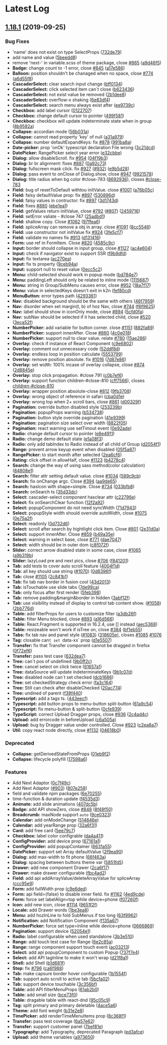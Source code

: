 # Latest Log 

## [1.18.1](https://github.com/alibaba-fusion/next/compare/1.15.3...1.18.1) (2019-09-25)


### Bug Fixes

* 'name' does not exist on type SelectProps ([732de79](https://github.com/alibaba-fusion/next/commit/732de79))
* add name and value ([5beedd8](https://github.com/alibaba-fusion/next/commit/5beedd8))
* remove 'next-' in variable.scss of theme package, close [#865](https://github.com/alibaba-fusion/next/issues/865) ([a9d46f5](https://github.com/alibaba-fusion/next/commit/a9d46f5))
* **Badge:** change count to -1 error, close [#845](https://github.com/alibaba-fusion/next/issues/845) ([a17e586](https://github.com/alibaba-fusion/next/commit/a17e586))
* **Balloon:** position shouldn't be chanaged when no space, close [#774](https://github.com/alibaba-fusion/next/issues/774) ([a6d55f8](https://github.com/alibaba-fusion/next/commit/a6d55f8))
* **CascaderSelect:** clear search input  change ([bff0134](https://github.com/alibaba-fusion/next/commit/bff0134))
* **CascaderSelect:** click selected item can`t close ([b623436](https://github.com/alibaba-fusion/next/commit/b623436))
* **CascaderSelect:** not exist value  be removed ([2b1dee8](https://github.com/alibaba-fusion/next/commit/2b1dee8))
* **CascaderSelect:** overflow-x shaking ([6e83df4](https://github.com/alibaba-fusion/next/commit/6e83df4))
* **CascaderSelect:** search menu always exist after ([ee9739c](https://github.com/alibaba-fusion/next/commit/ee9739c))
* **Checkbox:** add label cursor ([0122707](https://github.com/alibaba-fusion/next/commit/0122707))
* **Checkbox:** change default cursor to pointer ([499f581](https://github.com/alibaba-fusion/next/commit/499f581))
* **Checkbox:** checkbox will update indeterminate state when in group ([8b9582a](https://github.com/alibaba-fusion/next/commit/8b9582a))
* **Collapse:** accordian mode ([56b031a](https://github.com/alibaba-fusion/next/commit/56b031a))
* **Collapse:** cannot read property 'key' of null ([a31a979](https://github.com/alibaba-fusion/next/commit/a31a979))
* **Collapse:** number defaultExpandKeys: fix [#878](https://github.com/alibaba-fusion/next/issues/878) ([991ba8a](https://github.com/alibaba-fusion/next/commit/991ba8a))
* **Date-picker:** prop 'onOk' typescript declaration File wrong ([3c21dcd](https://github.com/alibaba-fusion/next/commit/3c21dcd))
* **DatePicker:** RangePicker select year error ([e32cbbe](https://github.com/alibaba-fusion/next/commit/e32cbbe))
* **Dialog:** allow disableScroll. fix [#954](https://github.com/alibaba-fusion/next/issues/954) ([04f19b3](https://github.com/alibaba-fusion/next/commit/04f19b3))
* **Dialog:** br br alignment: fixes [#887](https://github.com/alibaba-fusion/next/issues/887) ([0a92c73](https://github.com/alibaba-fusion/next/commit/0a92c73))
* **Dialog:** fullscreen mask click. fix [#927](https://github.com/alibaba-fusion/next/issues/927) ([#932](https://github.com/alibaba-fusion/next/issues/932)) ([e9b5d28](https://github.com/alibaba-fusion/next/commit/e9b5d28))
* **Dialog:** pass event to onClose of Dialog.show, close [#947](https://github.com/alibaba-fusion/next/issues/947) ([9921578](https://github.com/alibaba-fusion/next/commit/9921578))
* **Dialog:** title radius when bg color #close-783 ([8692936](https://github.com/alibaba-fusion/next/commit/8692936)), closes [#close-783](https://github.com/alibaba-fusion/next/issues/close-783)
* **Field:** bug of resetToDefault withtou initValue. close [#1001](https://github.com/alibaba-fusion/next/issues/1001) ([a76b05c](https://github.com/alibaba-fusion/next/commit/a76b05c))
* **Field:** falsy defaultValue prop: fix [#897](https://github.com/alibaba-fusion/next/issues/897) ([530896d](https://github.com/alibaba-fusion/next/commit/530896d))
* **Field:** falsy values in contructor: fix [#897](https://github.com/alibaba-fusion/next/issues/897) ([3d1743d](https://github.com/alibaba-fusion/next/commit/3d1743d))
* **Field:** fixes [#880](https://github.com/alibaba-fusion/next/issues/880) ([ebe1ea1](https://github.com/alibaba-fusion/next/commit/ebe1ea1))
* **Field:** getValues return initValue, close [#792](https://github.com/alibaba-fusion/next/issues/792)  ([#807](https://github.com/alibaba-fusion/next/issues/807)) ([2459716](https://github.com/alibaba-fusion/next/commit/2459716))
* **Field:** setError valiate - #close 747 ([25adbd1](https://github.com/alibaba-fusion/next/commit/25adbd1))
* **Field:** shallow copy. Close [#1062](https://github.com/alibaba-fusion/next/issues/1062) ([97ffea6](https://github.com/alibaba-fusion/next/commit/97ffea6))
* **Field:** spliceArray can remove a obj in array. close [#1091](https://github.com/alibaba-fusion/next/issues/1091) ([8cc5546](https://github.com/alibaba-fusion/next/commit/8cc5546))
* **Field:** use constructor not initValue fix [#924](https://github.com/alibaba-fusion/next/issues/924) ([3fe5cf7](https://github.com/alibaba-fusion/next/commit/3fe5cf7))
* **Field:** validate no names fix [#913](https://github.com/alibaba-fusion/next/issues/913) ([d131416](https://github.com/alibaba-fusion/next/commit/d131416))
* **Form:** use ref in FormItem. Close [#820](https://github.com/alibaba-fusion/next/issues/820) ([4585c9c](https://github.com/alibaba-fusion/next/commit/4585c9c))
* **Input:** border should collapse in input group, close [#1127](https://github.com/alibaba-fusion/next/issues/1127) ([ac4e604](https://github.com/alibaba-fusion/next/commit/ac4e604))
* **Input:** check if navigator exist to support SSR ([f9b9dfd](https://github.com/alibaba-fusion/next/commit/f9b9dfd))
* **Input:** fix textarea ([ac270ea](https://github.com/alibaba-fusion/next/commit/ac270ea))
* **Input:** fix ts property ([9ceb94a](https://github.com/alibaba-fusion/next/commit/9ceb94a))
* **Input:** support null to reset value ([0ecc5c2](https://github.com/alibaba-fusion/next/commit/0ecc5c2))
* **Menu:** child-selected should work in popup mode ([bd784e7](https://github.com/alibaba-fusion/next/commit/bd784e7))
* **Menu:** paddingLeft should only be related to inline mode ([1115687](https://github.com/alibaba-fusion/next/commit/1115687))
* **Menu:** string in Group/SubMenu causes error, close [#952](https://github.com/alibaba-fusion/next/issues/952) ([18a7f17](https://github.com/alibaba-fusion/next/commit/18a7f17))
* **Menu:** value in selectedKeys doesn't exit in k2n ([fef80cd](https://github.com/alibaba-fusion/next/commit/fef80cd))
* **MenuButton:** error types path ([4293361](https://github.com/alibaba-fusion/next/commit/4293361))
* **Nav:** disabled background should be the same with others ([46f7959](https://github.com/alibaba-fusion/next/commit/46f7959))
* **Nav:** disorder when set margin(t, b) of hoz Nav, close [#744](https://github.com/alibaba-fusion/next/issues/744) ([f6f9625](https://github.com/alibaba-fusion/next/commit/f6f9625))
* **Nav:** label should show in iconOnly mode, close [#894](https://github.com/alibaba-fusion/next/issues/894) ([5cfd0fa](https://github.com/alibaba-fusion/next/commit/5cfd0fa))
* **Nav:** subNav should be selected if it has selected child, close [#520](https://github.com/alibaba-fusion/next/issues/520) ([3eca52f](https://github.com/alibaba-fusion/next/commit/3eca52f))
* **NumberPicker:** add variable for button corner. close [#1151](https://github.com/alibaba-fusion/next/issues/1151) ([882fa89](https://github.com/alibaba-fusion/next/commit/882fa89))
* **NumberPicker:** support innerAfter. Close [#860](https://github.com/alibaba-fusion/next/issues/860) ([4c0e018](https://github.com/alibaba-fusion/next/commit/4c0e018))
* **NumberPicker:** support null to clear value. relate [#780](https://github.com/alibaba-fusion/next/issues/780) ([15ae286](https://github.com/alibaba-fusion/next/commit/15ae286))
* **Overlay:** check if instance of React Component ([c9e6802](https://github.com/alibaba-fusion/next/commit/c9e6802))
* **Overlay:** comment out unnecessary code ([52ddf8d](https://github.com/alibaba-fusion/next/commit/52ddf8d))
* **Overlay:** endless loop in  position calculate ([5553799](https://github.com/alibaba-fusion/next/commit/5553799))
* **Overlay:** remove position absolute. fix [#1016](https://github.com/alibaba-fusion/next/issues/1016) ([7d87e86](https://github.com/alibaba-fusion/next/commit/7d87e86))
* **Overlay:** set width: 100% incase of overlay collapse, close [#874](https://github.com/alibaba-fusion/next/issues/874) ([2d8845e](https://github.com/alibaba-fusion/next/commit/2d8845e))
* **Overlay:** stop click propagation. #close 791 ([c0b7ef6](https://github.com/alibaba-fusion/next/commit/c0b7ef6))
* **Overlay:** support function children-#close-810 ([cff7566](https://github.com/alibaba-fusion/next/commit/cff7566)), closes [children-#close-810](https://github.com/children-/issues/close-810)
* **Overlay:** wrapper position absolute-close [#812](https://github.com/alibaba-fusion/next/issues/812) ([9fb3708](https://github.com/alibaba-fusion/next/commit/9fb3708))
* **Overlay:** wrong object of reference in safari ([cba0d1e](https://github.com/alibaba-fusion/next/commit/cba0d1e))
* **Overlay:** wrong top when 2+ scroll bars, close [#861](https://github.com/alibaba-fusion/next/issues/861) ([d00329f](https://github.com/alibaba-fusion/next/commit/d00329f))
* **Pagination:**  override button disabled style ([253239b](https://github.com/alibaba-fusion/next/commit/253239b))
* **Pagination:**  popupProps warning ([b534738](https://github.com/alibaba-fusion/next/commit/b534738))
* **Pagination:** button style override pagination ([41e9399](https://github.com/alibaba-fusion/next/commit/41e9399))
* **Pagination:** pagination size select  over width ([8822f05](https://github.com/alibaba-fusion/next/commit/8822f05))
* **Pagination:** react warning use setTimout event ([0e92ade](https://github.com/alibaba-fusion/next/commit/0e92ade))
* **Radio:** change default cursor to pointer ([e8e4911](https://github.com/alibaba-fusion/next/commit/e8e4911))
* **Radio:** change demo default state ([e1a08f3](https://github.com/alibaba-fusion/next/commit/e1a08f3))
* **Radio:** only add tabIndex to Radio instead of all child of Group ([d2054f1](https://github.com/alibaba-fusion/next/commit/d2054f1))
* **Range:** prevent arrow keyup event when disabled ([05f5a87](https://github.com/alibaba-fusion/next/commit/05f5a87))
* **RangePicker:** to start month  after selected ([2ea6cf6](https://github.com/alibaba-fusion/next/commit/2ea6cf6))
* **Rating:** click offset in allowHalf, close [#1123](https://github.com/alibaba-fusion/next/issues/1123) ([b4278c4](https://github.com/alibaba-fusion/next/commit/b4278c4))
* **Search:** change the way of using sass method(color calculation) ([84808e1](https://github.com/alibaba-fusion/next/commit/84808e1))
* **Search:** filter attr setting default value. close [#1034](https://github.com/alibaba-fusion/next/issues/1034) ([589c9cb](https://github.com/alibaba-fusion/next/commit/589c9cb))
* **Search:** fix onChange argc. Close [#394](https://github.com/alibaba-fusion/next/issues/394) ([aa9de65](https://github.com/alibaba-fusion/next/commit/aa9de65))
* **Search:** hasIcon with shape=simple. Close [#734](https://github.com/alibaba-fusion/next/issues/734) ([033bfb8](https://github.com/alibaba-fusion/next/commit/033bfb8))
* **Search:** onSearch ts ([35d33dc](https://github.com/alibaba-fusion/next/commit/35d33dc))
* **Select:** cascader-select component  hasclear attr ([c22796e](https://github.com/alibaba-fusion/next/commit/c22796e))
* **Select:** fix onSearchClear function ([12f2a92](https://github.com/alibaba-fusion/next/commit/12f2a92))
* **Select:** popupComponent do not need syncWidth ([71d7943](https://github.com/alibaba-fusion/next/commit/71d7943))
* **Select:** popupStyle width should override autoWidth, close [#1075](https://github.com/alibaba-fusion/next/issues/1075) ([0e75a2f](https://github.com/alibaba-fusion/next/commit/0e75a2f))
* **Select:** readonly ([0d732d6](https://github.com/alibaba-fusion/next/commit/0d732d6))
* **Select:** scroll after search by hightlight click item. Close [#801](https://github.com/alibaba-fusion/next/issues/801) ([2e31d0a](https://github.com/alibaba-fusion/next/commit/2e31d0a))
* **Select:** support innerAfter. Close [#859](https://github.com/alibaba-fusion/next/issues/859) ([b49a35e](https://github.com/alibaba-fusion/next/commit/b49a35e))
* **Select:** warning in select base, close [#771](https://github.com/alibaba-fusion/next/issues/771) ([dae7047](https://github.com/alibaba-fusion/next/commit/dae7047))
* **Select:** width should be in outer dom ([c8f072f](https://github.com/alibaba-fusion/next/commit/c8f072f))
* **Slider:** correct arrow disabled state in some case, close [#1065](https://github.com/alibaba-fusion/next/issues/1065) ([a9b319b](https://github.com/alibaba-fusion/next/commit/a9b319b))
* **Slider:** lazyLoad pre and next pics, close [#706](https://github.com/alibaba-fusion/next/issues/706) ([f841201](https://github.com/alibaba-fusion/next/commit/f841201))
* **Tab:** add tests to cover auto scroll feature ([4004f1d](https://github.com/alibaba-fusion/next/commit/4004f1d))
* **Tab:** all key should use string ([#1070](https://github.com/alibaba-fusion/next/issues/1070)) ([0d8396f](https://github.com/alibaba-fusion/next/commit/0d8396f))
* **Tab:** close [#1105](https://github.com/alibaba-fusion/next/issues/1105) ([2c841b1](https://github.com/alibaba-fusion/next/commit/2c841b1))
* **Tab:** fix tab nav border in fusion cool ([43d2013](https://github.com/alibaba-fusion/next/commit/43d2013))
* **Tab:** isTouchable use slide tabs ([7de99ca](https://github.com/alibaba-fusion/next/commit/7de99ca))
* **Tab:** only focus after first render ([5feb398](https://github.com/alibaba-fusion/next/commit/5feb398))
* **Tab:** remove padding&margin&border in hidden ([3abf12f](https://github.com/alibaba-fusion/next/commit/3abf12f))
* **Tab:** use visibility instead of display to control tab content show. ([#1058](https://github.com/alibaba-fusion/next/issues/1058)) ([2bb776d](https://github.com/alibaba-fusion/next/commit/2bb776d))
* **Table:** add filterProps for users to customize filter ([a3db26f](https://github.com/alibaba-fusion/next/commit/a3db26f))
* **Table:** filter Menu blocked, close [#893](https://github.com/alibaba-fusion/next/issues/893) ([a16d566](https://github.com/alibaba-fusion/next/commit/a16d566))
* **Table:** React.Fragment is supported in 16.2.4, use [] instead ([aec5368](https://github.com/alibaba-fusion/next/commit/aec5368))
* **Table:** resizeable won't work if isTree on, close [#384](https://github.com/alibaba-fusion/next/issues/384) ([bf1eb55](https://github.com/alibaba-fusion/next/commit/bf1eb55))
* **Tabs:** fix tab nav and panel style ([#1083](https://github.com/alibaba-fusion/next/issues/1083)) ([318605e](https://github.com/alibaba-fusion/next/commit/318605e)), closes [#1085](https://github.com/alibaba-fusion/next/issues/1085) [#1076](https://github.com/alibaba-fusion/next/issues/1076)
* **Tag:** closable can`t set `data-xx` prop ([d1e5507](https://github.com/alibaba-fusion/next/commit/d1e5507))
* **Transfer:** fix that Transfer component cannot be dragged in firefox ([0f72ef6](https://github.com/alibaba-fusion/next/commit/0f72ef6))
* **Transfer:** pass test case ([632dea7](https://github.com/alibaba-fusion/next/commit/632dea7))
* **Tree:**  can`t pos of undefined ([9b0ff2c](https://github.com/alibaba-fusion/next/commit/9b0ff2c))
* **Tree:** cancel select on click twice ([61657a1](https://github.com/alibaba-fusion/next/commit/61657a1))
* **Tree:** dataSource will update indeterminateKeys ([9b1c07d](https://github.com/alibaba-fusion/next/commit/9b1c07d))
* **Tree:** disabled node can`t set checked ([dcb1686](https://github.com/alibaba-fusion/next/commit/dcb1686))
* **Tree:** set checkedStrategy check error ([fa3c164](https://github.com/alibaba-fusion/next/commit/fa3c164))
* **Tree:** Still can check after disableChecked ([20ac774](https://github.com/alibaba-fusion/next/commit/20ac774))
* **Tree:** undined of parent ([f38f440](https://github.com/alibaba-fusion/next/commit/f38f440))
* **Typescript:** add a tags ts. ([443eecf](https://github.com/alibaba-fusion/next/commit/443eecf))
* **Typescript:** add button props to menu-button split-button ([61a9c54](https://github.com/alibaba-fusion/next/commit/61a9c54))
* **Typescript:** fix menu-button & split-button ([0cfe939](https://github.com/alibaba-fusion/next/commit/0cfe939))
* **TypeScript:** correct Upload Dragger props, close [#936](https://github.com/alibaba-fusion/next/issues/936) ([2c4ad4c](https://github.com/alibaba-fusion/next/commit/2c4ad4c))
* **Upload:** add errorcode in beforeUpload ([c6a505a](https://github.com/alibaba-fusion/next/commit/c6a505a))
* **Upload:** bug by Dragger value under controlled. Close [#923](https://github.com/alibaba-fusion/next/issues/923) ([c2ea8a7](https://github.com/alibaba-fusion/next/commit/c2ea8a7))
* **Util:** copy react node directly, close [#1132](https://github.com/alibaba-fusion/next/issues/1132) ([04618b0](https://github.com/alibaba-fusion/next/commit/04618b0))


### Deprecated

* **Collapse:** getDerivedStateFromProps ([01eb9f2](https://github.com/alibaba-fusion/next/commit/01eb9f2))
* **Collapse:** lifecycle polyfill ([17598a6](https://github.com/alibaba-fusion/next/commit/17598a6))


### Features

* Add Next Adaptor ([0c7f49c](https://github.com/alibaba-fusion/next/commit/0c7f49c))
* Add Next Adaptor ([#903](https://github.com/alibaba-fusion/next/issues/903)) ([807e258](https://github.com/alibaba-fusion/next/commit/807e258))
* field and validate npm packages ([6e70255](https://github.com/alibaba-fusion/next/commit/6e70255))
* time-function & duration update ([f4535d3](https://github.com/alibaba-fusion/next/commit/f4535d3))
* **Animate:** add slide animations ([407dc5b](https://github.com/alibaba-fusion/next/commit/407dc5b))
* **Badge:** add API showZero, close [#848](https://github.com/alibaba-fusion/next/issues/848) ([8f48f50](https://github.com/alibaba-fusion/next/commit/8f48f50))
* **Breadcrumb:** maxNode support `auto` ([9ce0323](https://github.com/alibaba-fusion/next/commit/9ce0323))
* **Calendar:** add onModeChange ([514846e](https://github.com/alibaba-fusion/next/commit/514846e))
* **Calendar:** add yearRange prop ([32a6f31](https://github.com/alibaba-fusion/next/commit/32a6f31))
* **Card:** add  free card ([5ee79c7](https://github.com/alibaba-fusion/next/commit/5ee79c7))
* **Checkbox:** label color configrable ([da4a411](https://github.com/alibaba-fusion/next/commit/da4a411))
* **ConfigProvider:** add device prop ([67161a1](https://github.com/alibaba-fusion/next/commit/67161a1))
* **ConfigProvider:** add popupContainer ([6631a55](https://github.com/alibaba-fusion/next/commit/6631a55))
* **DatePicker:** support set Array defaultValue ([2f9ea90](https://github.com/alibaba-fusion/next/commit/2f9ea90))
* **Dialog:** add max-width to fit phone ([66f463a](https://github.com/alibaba-fusion/next/commit/66f463a))
* **Dialog:** spacing between buttons theme var ([5851fd5](https://github.com/alibaba-fusion/next/commit/5851fd5))
* **Drawer:** add new component Drawer ([2ca6f17](https://github.com/alibaba-fusion/next/commit/2ca6f17))
* **Drawer:** make drawer configurable ([fbc4ad2](https://github.com/alibaba-fusion/next/commit/fbc4ad2))
* **Field:** add api addArrayValue/deleteArrayValue for spliceArray ([ccc95e9](https://github.com/alibaba-fusion/next/commit/ccc95e9))
* **Form:** add fullWidth prop ([c9e6ded](https://github.com/alibaba-fusion/next/commit/c9e6ded))
* **Form:** api field={false} to disable inner field. fix [#1162](https://github.com/alibaba-fusion/next/issues/1162) ([4ed9cde](https://github.com/alibaba-fusion/next/commit/4ed9cde))
* **Form:** force set labelAlign=top while device=phone ([f07260f](https://github.com/alibaba-fusion/next/commit/f07260f))
* **Icon:** add new icon, close [#1114](https://github.com/alibaba-fusion/next/issues/1114) ([9651f2f](https://github.com/alibaba-fusion/next/commit/9651f2f))
* **Locale:** add Drawer words ([1be3ea8](https://github.com/alibaba-fusion/next/commit/1be3ea8))
* **Menu:** add hozInLine to fold SubMenus if too long ([63f9962](https://github.com/alibaba-fusion/next/commit/63f9962))
* **Notification:** add Notification Component ([f135a67](https://github.com/alibaba-fusion/next/commit/f135a67))
* **NumberPicker:** force set type=inline while device=phone ([0666869](https://github.com/alibaba-fusion/next/commit/0666869))
* **Pagination:** support device ([52054e1](https://github.com/alibaba-fusion/next/commit/52054e1))
* **Radio:** label configurable when used standalone ([3b3e510](https://github.com/alibaba-fusion/next/commit/3b3e510))
* **Range:** add touch test case for Range ([6e2c85a](https://github.com/alibaba-fusion/next/commit/6e2c85a))
* **Range:** range component support touch event ([ac03213](https://github.com/alibaba-fusion/next/commit/ac03213))
* **Select:** add api popupComponent to custom Popup ([737f7e4](https://github.com/alibaba-fusion/next/commit/737f7e4))
* **Select:** add API tagInline to make it won't wrap ([d21f8a1](https://github.com/alibaba-fusion/next/commit/d21f8a1))
* **Shell:** add Shell ([b1d681f](https://github.com/alibaba-fusion/next/commit/b1d681f))
* **Step:** fix [#796](https://github.com/alibaba-fusion/next/issues/796) ([ca6f988](https://github.com/alibaba-fusion/next/commit/ca6f988))
* **Tab:** make capsure border hover configurable ([1b1554f](https://github.com/alibaba-fusion/next/commit/1b1554f))
* **Tab:** support auto scroll to active tab ([5bcfa02](https://github.com/alibaba-fusion/next/commit/5bcfa02))
* **Tab:** support device touchable ([3c356bf](https://github.com/alibaba-fusion/next/commit/3c356bf))
* **Table:** add API filterMenuProps ([61ab2b0](https://github.com/alibaba-fusion/next/commit/61ab2b0))
* **Table:** add small size ([bce73f0](https://github.com/alibaba-fusion/next/commit/bce73f0))
* **Table:** dragable table with react-dnd ([95c05c9](https://github.com/alibaba-fusion/next/commit/95c05c9))
* **Tag:** split primary and primary deletable ([4ace5a6](https://github.com/alibaba-fusion/next/commit/4ace5a6))
* **Theme:** add font weight ([b31e2e8](https://github.com/alibaba-fusion/next/commit/b31e2e8))
* **TimePicker:** add renderTimeMenuItems prop ([8c368f1](https://github.com/alibaba-fusion/next/commit/8c368f1))
* **Transfer:** pass test coverage ([6a57e62](https://github.com/alibaba-fusion/next/commit/6a57e62))
* **Transfer:** support customer panel ([7bef81e](https://github.com/alibaba-fusion/next/commit/7bef81e))
* **Typography:**  add Typography, deprecated Paragraph ([ed3afce](https://github.com/alibaba-fusion/next/commit/ed3afce))
* **Upload:** add theme variables ([a973650](https://github.com/alibaba-fusion/next/commit/a973650))


